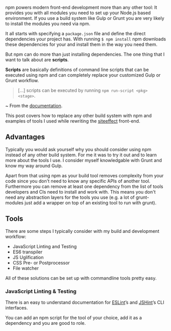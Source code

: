npm powers modern front-end development more than any other tool: It provides
you with all modules you need to set up your Node.js based environment. If you
use a build system like Gulp or Grunt you are very likely to install the modules
you need via npm.

It all starts with specifying a `package.json` file and define the direct
dependencies your project has. With running `$ npm install` npm downloads these
dependencies for your and install them in the way you need them.

But npm can do more than just installing dependencies. The one thing that I want
to talk about are __scripts__.

__Scripts__ are basically definitions of command line scripts that can be executed
using npm and can completely replace your customized Gulp or Grunt workflow.

> [...] scripts can be executed by running `npm run-script <pkg> <stage>`.

~ From the [documentation](https://docs.npmjs.com/misc/scripts).

This post covers how to replace any other build system with npm and examples of
tools I used while rewriting the [siteeffect](http://siteeffect.io/) front-end.

## Advantages

Typically you would ask yourself why you should consider using npm instead of any
other build system. For me it was to try it out and to learn more about the tools
I use. I consider myself knowledgable with Grunt and know my way around Gulp.

Apart from that using npm as your build tool removes complexity from your code
since you don't need to know any specific APIs of another tool.
Furthermore you can remove at least one dependency from the list of tools
developers and CIs need to install and work with. This means you don't need any
abstraction layers for the tools you use (e.g. a lot of grunt-modules just add a
wrapper on top of an existing tool to run with grunt).

## Tools

There are some steps I typically consider with my build and development workflow:

* JavaScript Linting and Testing
* ES6 transpiler
* JS Uglification
* CSS Pre- or Postprocessor
* File watcher

All of these solutions can be set up with commandline tools pretty easy.

### JavaScript Linting & Testing

There is an easy to understand documentation for
[ESLint](http://eslint.org/docs/user-guide/command-line-interface.html)’s and
[JSHint](http://jshint.com/docs/cli/)’s CLI interfaces.

You can add an npm script for the tool of your choice, add it as a dependency
and you are good to role.
